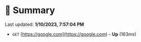 # 📖 Summary
Last updated: **1/10/2023, 7:57:04 PM**

- `GET` [https://google.com](https://google.com) - **Up** (163ms)
